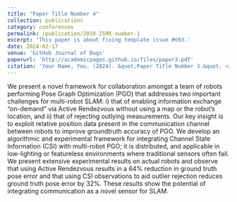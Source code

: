 ```yaml
---
title: "Paper Title Number 4"
collection: publications
category: conferences
permalink: /publication/2019-ISRR-number-1
excerpt: 'This paper is about fixing template issue #693.'
date: 2024-02-17
venue: 'GitHub Journal of Bugs'
paperurl: 'http://academicpages.github.io/files/paper3.pdf'
citation: 'Your Name, You. (2024). &quot;Paper Title Number 3.&quot; <i>GitHub Journal of Bugs</i>. 1(3).'
---
```


We present a novel framework for collaboration amongst a team of robots performing Pose Graph Optimization (PGO) that addresses two important challenges for multi-robot SLAM: i) that of enabling information exchange “on-demand” via Active Rendezvous without using a map or the robot’s location, and ii) that of rejecting outlying measurements. Our key insight is to exploit relative position data present in the communication channel between robots to improve groundtruth accuracy of PGO. We develop an algorithmic and experimental framework for integrating Channel State Information (CSI) with multi-robot PGO; it is distributed, and applicable in low-lighting or featureless environments where traditional sensors often fail. We present extensive experimental results on actual robots and observe that using Active Rendezvous results in a 64% reduction in ground truth pose error and that using CSI observations to aid outlier rejection reduces ground truth pose error by 32%. These results show the potential of integrating communication as a novel sensor for SLAM.

